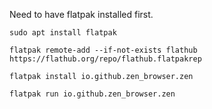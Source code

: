 Need to have flatpak installed first.

```
sudo apt install flatpak
```

```
flatpak remote-add --if-not-exists flathub https://flathub.org/repo/flathub.flatpakrep
```

```
flatpak install io.github.zen_browser.zen
```

```
flatpak run io.github.zen_browser.zen
```

